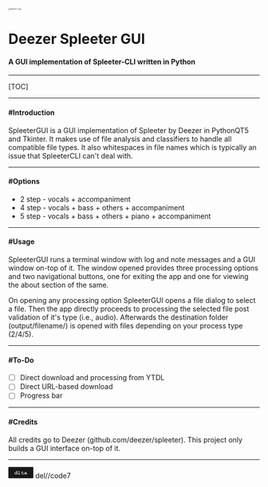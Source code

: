 <img src="images\icon.ico" alt="Spleeter logo" style="zoom:25%;" />

# **Deezer Spleeter GUI**

#### A GUI implementation of Spleeter-CLI written in Python

------

[TOC]

------



#### **#Introduction**

SpleeterGUI is a GUI implementation of Spleeter by Deezer in PythonQT5 and Tkinter. It makes use of file analysis and classifiers to handle all compatible file types. It also whitespaces in file names which is typically an issue that SpleeterCLI can't deal with. 

------



#### **#Options**

- 2 step - vocals + accompaniment
- 4 step - vocals + bass + others + accompaniment
- 5 step - vocals + bass + others + piano + accompaniment

------



#### **#Usage**

SpleeterGUI runs a terminal window with log and note messages and a GUI window on-top of it. The window opened provides three processing options and two navigational buttons, one for exiting the app and one for viewing the about section of the same.

On opening any processing option SpleeterGUI opens a file dialog to select a file. Then the app directly proceeds to processing the selected file post validation of it's type (i.e., audio). Afterwards the destination folder (output/filename/) is opened with files depending on your process type (2/4/5).

------



#### **#To-Do**

- [ ] Direct download and processing from YTDL
- [ ] Direct URL-based download
- [ ] Progress bar

------



#### **#Credits**

All credits go to Deezer (github.com/deezer/spleeter). This project only builds a GUI interface on-top of it.

------

<img src="images\dltaicon.png" alt="dlta logo" style="zoom:25%;" width="200px"/>
del//code7
